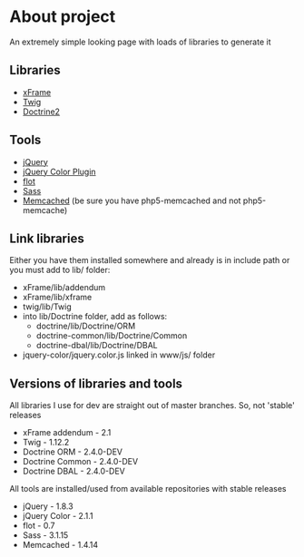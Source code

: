 About project
=============

An extremely simple looking page with loads of libraries to generate it

Libraries
---------

* [xFrame](https://github.com/linusnorton/xFrame)
* [Twig](http://twig.sensiolabs.org)
* [Doctrine2](http://www.doctrine-project.org/)

Tools
-----

* [jQuery](http://jquery.com/)
* [jQuery Color Plugin](https://github.com/jquery/jquery-color)
* [flot](http://code.google.com/p/flot/)
* [Sass](http://sass-lang.com/)
* [Memcached](http://www.memcached.org/) (be sure you have php5-memcached and not php5-memcache)

Link libraries
--------------

Either you have them installed somewhere and already is in include path or you must add to lib/ folder:

* xFrame/lib/addendum
* xFrame/lib/xframe
* twig/lib/Twig
* into lib/Doctrine folder, add as follows:
    * doctrine/lib/Doctrine/ORM
    * doctrine-common/lib/Doctrine/Common
    * doctrine-dbal/lib/Doctrine/DBAL
* jquery-color/jquery.color.js linked in www/js/ folder

Versions of libraries and tools
----------------

All libraries I use for dev are straight out of master branches. So, not 'stable' releases

* xFrame addendum - 2.1
* Twig - 1.12.2
* Doctrine ORM - 2.4.0-DEV
* Doctrine Common - 2.4.0-DEV
* Doctrine DBAL - 2.4.0-DEV

All tools are installed/used from available repositories with stable releases

* jQuery - 1.8.3
* jQuery Color - 2.1.1
* flot - 0.7
* Sass - 3.1.15
* Memcached - 1.4.14
